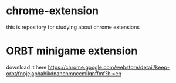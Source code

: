 # chrome-extension
this is repository for studying about chrome extensions

# ORBT minigame extension
download it here https://chrome.google.com/webstore/detail/keep-orbt/fnojejaphahikdnanchmnccmilgnffmf?hl=en

